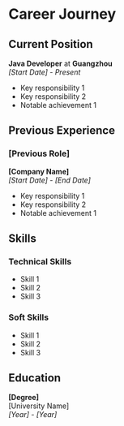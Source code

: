# Career Journey

## Current Position
**Java Developer** at **Guangzhou**  
*[Start Date] - Present*

- Key responsibility 1
- Key responsibility 2
- Notable achievement 1

## Previous Experience

### [Previous Role]
**[Company Name]**  
*[Start Date] - [End Date]*

- Key responsibility 1
- Key responsibility 2
- Notable achievement 1

## Skills

### Technical Skills
- Skill 1
- Skill 2
- Skill 3

### Soft Skills
- Skill 1
- Skill 2
- Skill 3

## Education

**[Degree]**  
[University Name]  
*[Year] - [Year]* 